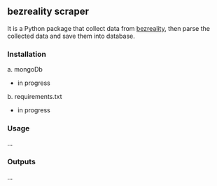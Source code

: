 ## bezreality scraper
It is a Python package that collect data from [bezreality](bezreality.cz), then
parse the collected data and save them into database.

### Installation
a. mongoDb
- in progress

b. requirements.txt
- in progress

### Usage
...

### Outputs
...
